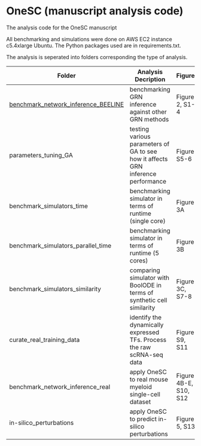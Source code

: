 # OneSC (manuscript analysis code)
The analysis code for the OneSC manuscript

All benchmarking and simulations were done on AWS EC2 instance c5.4xlarge Ubuntu. The Python packages used are in requirements.txt. 

The analysis is seperated into folders corresponding the type of analysis. 

|Folder | Analysis Decription| Figures|
| --------- | --------------- | --------------- |
|[benchmark_network_inference_BEELINE](benchmark_network_inference_ensemble_BEELINE/)| benchmarking GRN inference against other GRN methods | Figure 2, S1-4|
|parameters_tuning_GA| testing various parameters of GA to see how it affects GRN inference performance| Figure S5-6|
|benchmark_simulators_time| benchmarking simulator in terms of runtime (single core)| Figure 3A|
|benchmark_simulators_parallel_time| benchmarking simulator in terms of runtime (5 cores) | Figure 3B|
|benchmark_simulators_similarity| comparing simulator with BoolODE in terms of synthetic cell similarity| Figure 3C, S7-8| 
|curate_real_training_data| identify the dynamically expressed TFs. Process the raw scRNA-seq data|Figure S9, S11|
|benchmark_network_inference_real| apply OneSC to real mouse myeloid single-cell dataset| Figure 4B-E, S10, S12|
|in-silico_perturbations| apply OneSC to predict in-silico perturbations| Figure 5, S13|



